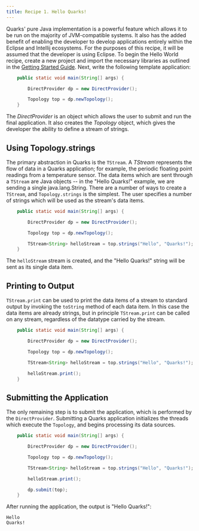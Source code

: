 ```yaml
---
title: Recipe 1. Hello Quarks!
---
```


Quarks' pure Java implementation is a powerful feature which allows it to be run on the majority of JVM-compatible systems. It also has the added benefit of enabling the developer to develop applications entirely within the Eclipse and Intellij ecosystems. For the purposes of this recipe, it will be assumed that the developer is using Eclipse. To begin the Hello World recipe, create a new project and import the necessary libraries as outlined in the [Getting Started Guide](../docs/quarks-getting-started). Next, write the following template application:

``` java
    public static void main(String[] args) {

        DirectProvider dp = new DirectProvider();

        Topology top = dp.newTopology();
    }
```

The *DirectProvider* is an object which allows the user to submit and run the final application. It also creates the *Topology* object, which gives the developer the ability to define a stream of strings.

## Using Topology.strings
The primary abstraction in Quarks is the `TStream`. A *TStream* represents the flow of data in a Quarks application; for example, the periodic floating point readings from a temperature sensor. The data items which are sent through a `TStream` are Java objects -- in the "Hello Quarks!" example, we are sending a single java.lang.String. There are a number of ways to create a `TStream`, and `Topology.strings` is the simplest. The user specifies a number of strings which will be used as the stream's data items.


``` java
    public static void main(String[] args) {

        DirectProvider dp = new DirectProvider();

        Topology top = dp.newTopology();

        TStream<String> helloStream = top.strings("Hello", "Quarks!");
    }
```

The `helloStream` stream is created, and the "Hello Quarks!" string will be sent as its single data item.
## Printing to Output
`TStream.print` can be used to print the data items of a stream to standard output by invoking the `toString` method of each data item. In this case the data items are already strings, but in principle `TStream.print` can be called on any stream, regardless of the datatype carried by the stream.

``` java
    public static void main(String[] args) {

        DirectProvider dp = new DirectProvider();

        Topology top = dp.newTopology();

        TStream<String> helloStream = top.strings("Hello", "Quarks!");

		helloStream.print();
    }
```

## Submitting the Application
The only remaining step is to submit the application, which is performed by the `DirectProvider`. Submitting a Quarks application initializes the threads which execute the `Topology`, and begins processing its data sources.

``` java
    public static void main(String[] args) {

        DirectProvider dp = new DirectProvider();

        Topology top = dp.newTopology();

        TStream<String> helloStream = top.strings("Hello", "Quarks!");

        helloStream.print();

        dp.submit(top);
    }
```

After running the application, the output is "Hello Quarks!":

```
Hello
Quarks!
```




